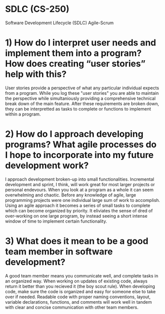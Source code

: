 # SDLC (CS-250)
Software Development Lifecycle (SDLC) Agile-Scrum

# 1) How do I interpret user needs and implement them into a program? How does creating “user stories” help with this?

User stories provide a perspective of what any particular individual expects from a program. While you log these "user stories" you are able to maintain the perspective while simultaniously providing a comprehensive technical break down of the main feature. After these requirements are broken down, they can be interpretted as tasks to complete or functions to implement within a program.
    
# 2) How do I approach developing programs? What agile processes do I hope to incorporate into my future development work?

I approach development broken-up into small functionalities. Incremental development and sprint, I think, will work great for most larger projects or personal endevours. When you look at a program as a whole it can seem overwhelming and chaotic. Before any knowledge of agile, large programming projects were one individual large sum of work to accomplish. Using an agile approach it becomes a series of small tasks to complete which can become organized by priority. It eliviates the sense of dred of over-working on one large program, by instead seeing a short intense window of time to implement certain functionality.

# 3) What does it mean to be a good team member in software development?

A good team member means you communicate well, and complete tasks in an organized way. When working on updates of existing code, always return it better than you recieved it (the boy scout rule). When developing code, make sure the code is organized and easy for someone else to take over if needed. Readable code with proper naming conventions, layout, variable declarations, functions, and comments will work well in tandem with clear and concise communication with other team members.
